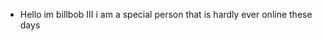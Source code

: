 - Hello im billbob III i am a special person that is hardly ever online these days

<!---
BillybobIII/BillybobIII is a ✨ special ✨ repository because its `README.md` (this file) appears on your GitHub profile.
You can click the Preview link to take a look at your changes.
--->
